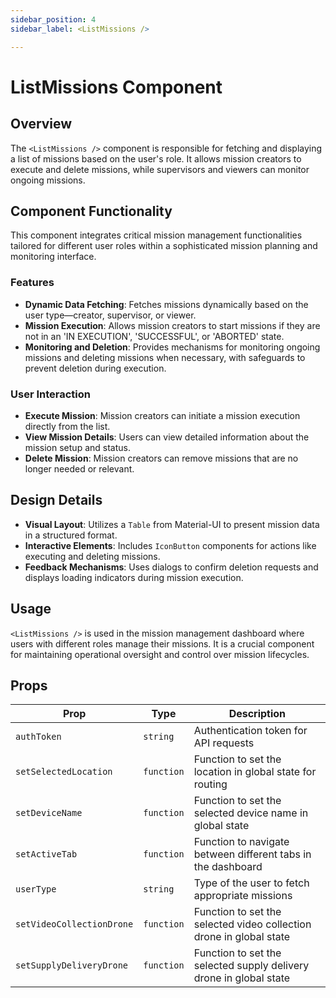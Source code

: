 ```yaml
---
sidebar_position: 4
sidebar_label: <ListMissions />

---
```


# ListMissions Component

## Overview
The `<ListMissions />` component is responsible for fetching and displaying a list of missions based on the user's role. It allows mission creators to execute and delete missions, while supervisors and viewers can monitor ongoing missions.

## Component Functionality
This component integrates critical mission management functionalities tailored for different user roles within a sophisticated mission planning and monitoring interface.

### Features
- **Dynamic Data Fetching**: Fetches missions dynamically based on the user type—creator, supervisor, or viewer.
- **Mission Execution**: Allows mission creators to start missions if they are not in an 'IN EXECUTION', 'SUCCESSFUL', or 'ABORTED' state.
- **Monitoring and Deletion**: Provides mechanisms for monitoring ongoing missions and deleting missions when necessary, with safeguards to prevent deletion during execution.

### User Interaction
- **Execute Mission**: Mission creators can initiate a mission execution directly from the list.
- **View Mission Details**: Users can view detailed information about the mission setup and status.
- **Delete Mission**: Mission creators can remove missions that are no longer needed or relevant.

## Design Details
- **Visual Layout**: Utilizes a `Table` from Material-UI to present mission data in a structured format.
- **Interactive Elements**: Includes `IconButton` components for actions like executing and deleting missions.
- **Feedback Mechanisms**: Uses dialogs to confirm deletion requests and displays loading indicators during mission execution.

## Usage
`<ListMissions />` is used in the mission management dashboard where users with different roles manage their missions. It is a crucial component for maintaining operational oversight and control over mission lifecycles.

## Props
| Prop              | Type     | Description                           |
|-------------------|----------|---------------------------------------|
| `authToken`       | `string` | Authentication token for API requests |
| `setSelectedLocation` | `function` | Function to set the location in global state for routing |
| `setDeviceName`   | `function` | Function to set the selected device name in global state |
| `setActiveTab`    | `function` | Function to navigate between different tabs in the dashboard |
| `userType`        | `string` | Type of the user to fetch appropriate missions |
| `setVideoCollectionDrone` | `function` | Function to set the selected video collection drone in global state |
| `setSupplyDeliveryDrone` | `function` | Function to set the selected supply delivery drone in global state |
